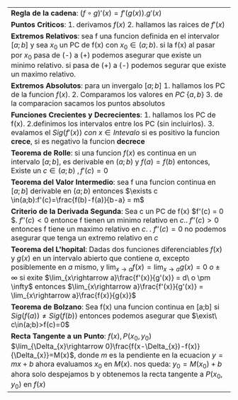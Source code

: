 ||
|---|
|**Regla de la cadena**:  $(f\circ g)'(x) = f'(g(x)).g'(x)$|
|**Puntos Criticos**: 1. derivamos $f(x)$ 2. hallamos las raices de $f'(x)$|
|**Extremos Relativos**: sea f una funcion definida en el intervalor $[a;b]$ y sea $x_{0}$ un PC de f(x) con $x_{0} \in (a;b)$. si la f(x) al pasar por $x_{0}$ pasa de (-) a (+) podemos asegurar que existe un minimo relativo. si pasa de (+) a (-) podemos segurar que existe un maximo relativo.|
|**Extremos Absolutos**: para un invergalo $[a;b]$ 1. hallamos los PC de la funcion $f(x)$. 2. Comparamos los valores en $PC \ \{ a,b \}$ 3. de la comparacion sacamos los puntos absolutos
|**Funciones Crecientes y Decrecientes**: 1. hallamos los PC de f(x). 2.definimos los intervalos entre los PC (sin incluirlos). 3. evalamos el  $Sig(f'(x))\  con \ x \in Intevalo$ si es positivo la funcion **crece**, si es negativo la funcion **decrece**|
|**Teorema de Rolle**: si una funcion $f(x)$ es continua en un intervalo $[a;b]$, es derivable en $(a;b)$ y $f(a) = f(b)$ entonces, Existe un $c \in (a;b)\ ,f'(c)=0$
|**Teorema del Valor Intermedio**: sea f una funcion continua en $[a;b]$ derivable en $(a;b)$ entonces $\exists c \in(a;b):f'(c)=\frac{f(b)-f(a)}{b-a} = m$|
|**Criterio de la Derivada Segunda**: Sea c un PC de f(x) $f'(c) = 0 $. $f''(c) < 0$ entonce f tienen un minimo relativo en $c$.. $f''(c) > 0$ entonces f tiene un maximo relativo en $c$. . $f''(c) = 0$ no podemos asegurar que tenga un extremo relativo en $c$|
|**Teorema del L'hopital**: Dadas dos funciones diferenciables $f(x)$ y $g(x)$ en un intervalo abierto que contiene $a$, excepto posiblemente en $a$ mismo, y $\lim_{x \rightarrow a } f(x)=\lim_{x \rightarrow a } g(x)=0 \ o \pm \infty$ si exite $\lim_{x\rightarrow a}\frac{f'(x)}{g'(x)} = d\ o \pm \infty$ entonces $\lim_{x\rightarrow a}\frac{f'(x)}{g'(x)} = \lim_{x\rightarrow a}\frac{f(x)}{g(x)}$|
|**Teorema de Bolzano**: Sea f(x) una funcion continua en [a;b] si $Sig(f(a)) \neq Sig(f(b))$ entonces podemos asegurar que $\exist\ c\in(a;b)>f(c)=0$|
|**Recta Tangente a un Punto**: $f(x), P(x_{0}, y_{0})$ $\lim_{\Delta_{x}\rightarrow 0}\frac{f(x-\Delta_{x})-f(x)}{\Delta_{x}}=M(x)$, donde $m$ es la pendiente en la ecuacion $y=mx+b$ ahora evaluamos $x_{0}$ en $M(x)$. nos queda: $y_{0}=M(x_{0})+b$ ahora solo despejamos b y obtenemos la recta tangente a $P(x_{0}, y_{0})$ en $f(x)$|